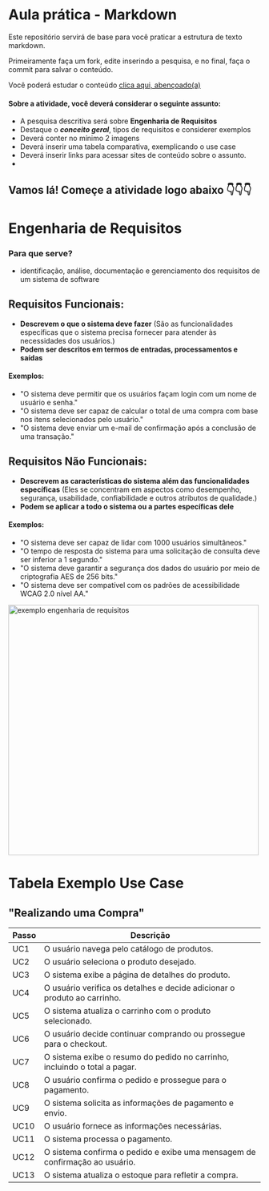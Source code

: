 # Aula prática - Markdown

Este repositório servirá de base para você praticar a estrutura de texto markdown. 

Primeiramente faça um fork, edite inserindo a pesquisa, e no final, faça o commit para salvar o conteúdo.

Você poderá estudar o conteúdo [clica aqui, abençoado(a)](https://docs.pipz.com/central-de-ajuda/learning-center/guia-basico-de-markdown#open)

#### Sobre a atividade, você deverá considerar o seguinte assunto:

- A pesquisa descritiva será sobre **Engenharia de Requisitos**
- Destaque o **_conceito geral_**, tipos de requisitos e considerer exemplos
- Deverá conter no mínimo 2 imagens
- Deverá inserir uma tabela comparativa, exemplicando o use case
- Deverá inserir links para acessar sites de conteúdo sobre o assunto.
- 
## Vamos lá! Começe a atividade logo abaixo 👇👇👇

# Engenharia de Requisitos
### Para que serve?
* identificação, análise, documentação e gerenciamento dos requisitos de um sistema de software

## Requisitos Funcionais:
* **Descrevem o que o sistema deve fazer** (São as funcionalidades específicas que o sistema precisa fornecer para atender às necessidades dos usuários.)
* **Podem ser descritos em termos de entradas, processamentos e saídas**
#### Exemplos:
* "O sistema deve permitir que os usuários façam login com um nome de usuário e senha."
* "O sistema deve ser capaz de calcular o total de uma compra com base nos itens selecionados pelo usuário."
* "O sistema deve enviar um e-mail de confirmação após a conclusão de uma transação."

## Requisitos Não Funcionais:
* **Descrevem as características do sistema além das funcionalidades específicas** (Eles se concentram em aspectos como desempenho, segurança, usabilidade, confiabilidade e outros atributos de qualidade.)
* **Podem se aplicar a todo o sistema ou a partes específicas dele**
#### Exemplos:
* "O sistema deve ser capaz de lidar com 1000 usuários simultâneos."
* "O tempo de resposta do sistema para uma solicitação de consulta deve ser inferior a 1 segundo."
* "O sistema deve garantir a segurança dos dados do usuário por meio de criptografia AES de 256 bits."
* "O sistema deve ser compatível com os padrões de acessibilidade WCAG 2.0 nível AA."
<img src="https://arquivo.devmedia.com.br/artigos/Fabio_Gomes_Rocha/Engenharia_Requisitos/Engenharia_Requisitos_1.jpg" alt="exemplo engenharia de requisitos" width="500px">

# Tabela Exemplo Use Case #

## "Realizando uma Compra" ## 

| Passo | Descrição |
|-------|-----------|
| UC1     | O usuário navega pelo catálogo de produtos. 
| UC2     | O usuário seleciona o produto desejado. 
| UC3     | O sistema exibe a página de detalhes do produto. 
| UC4     | O usuário verifica os detalhes e decide adicionar o produto ao carrinho. 
| UC5     | O sistema atualiza o carrinho com o produto selecionado. 
| UC6     | O usuário decide continuar comprando ou prossegue para o checkout. 
| UC7     | O sistema exibe o resumo do pedido no carrinho, incluindo o total a pagar. 
| UC8     | O usuário confirma o pedido e prossegue para o pagamento. 
| UC9     | O sistema solicita as informações de pagamento e envio. 
| UC10    | O usuário fornece as informações necessárias. 
| UC11    | O sistema processa o pagamento. 
| UC12    | O sistema confirma o pedido e exibe uma mensagem de confirmação ao usuário. 
| UC13    | O sistema atualiza o estoque para refletir a compra. 
